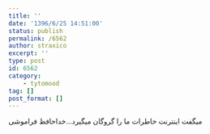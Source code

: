 ```yaml
---
title: ''
date: '1396/6/25 14:51:00'
status: publish
permalink: /6562
author: straxico
excerpt: ''
type: post
id: 6562
category:
    - tytomood
tag: []
post_format: []
---
```

میگفت اینترنت خاطرات ما را گروگان میگیرد…خداحافظ فراموشی